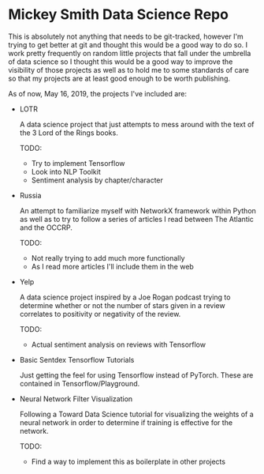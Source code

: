 <h1>Mickey Smith Data Science Repo</h1>

<p>
    This is absolutely not anything that needs to be git-tracked, 
    however I'm trying to get better at git and thought this
    would be a good way to do so. I work pretty frequently on
    random little projects that fall under the umbrella of 
    data science so I thought this would be a good way to improve
    the visibility of those projects as well as to hold me to 
    some standards of care so that my projects are at least 
    good enough to be worth publishing.
</p>

<p>
    As of now, May 16, 2019, the projects I've included are:
    <ul>
        <li>LOTR</li>
            <p>
                A data science project that just attempts to mess around with the text 
                of the 3 Lord of the Rings books.
            </p>
            <p>
                TODO:
                <ul>
                    <li>Try to implement Tensorflow</li>
                    <li>Look into NLP Toolkit</li>
                    <li>Sentiment analysis by chapter/character</li>
                </ul>
            </p>
        <li>Russia</li>
            <p>
                An attempt to familiarize myself with NetworkX framework within Python
                as well as to try to follow a series of articles I read between
                The Atlantic and the OCCRP.
            </p>
            <p>
                TODO:
                <ul>
                    <li>Not really trying to add much more functionally</li>
                    <li>As I read more articles I'll include them in the web</li>
                </ul>
            </p>
        <li>Yelp</li>
            <p>
                A data science project inspired by a Joe Rogan podcast trying to 
                determine whether or not the number of stars given in a review
                correlates to positivity or negativity of the review.
            </p>
            <p>
                TODO:
                <ul>
                    <li>Actual sentiment analysis on reviews with Tensorflow</li>
                </ul>
            </p>
        <li>Basic Sentdex Tensorflow Tutorials</li>
            <p>
                Just getting the feel for using Tensorflow instead of PyTorch.
                These are contained in Tensorflow/Playground.
            </p>
        <li>Neural Network Filter Visualization</li>
            <p>
                Following a Toward Data Science tutorial for visualizing the
                weights of a neural network in order to determine if training
                is effective for the network.
            </p>
            <p>
                TODO:
                <ul>
                    <li>Find a way to implement this as boilerplate in other projects</li>
                </ul>
            </p>
    </ul>

